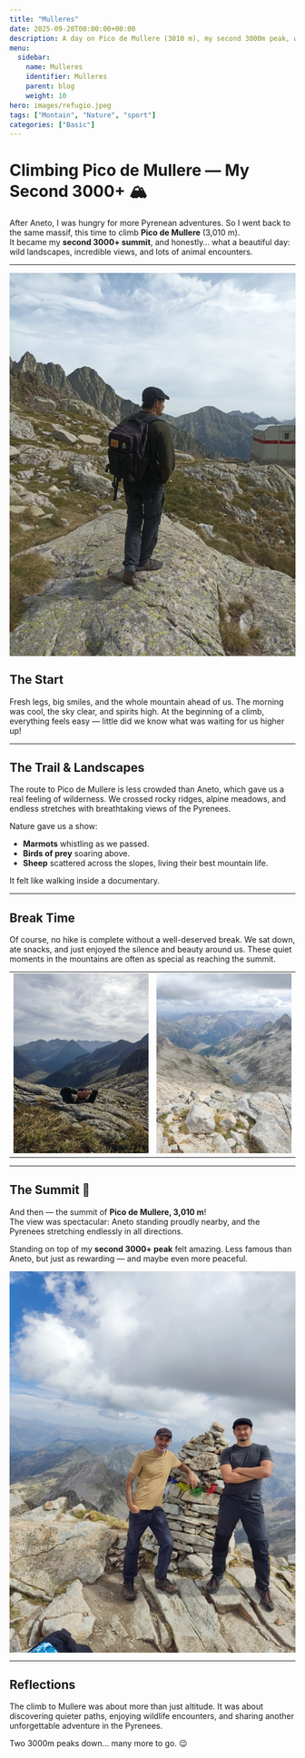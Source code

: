 ```yaml
---
title: "Mulleres"
date: 2025-09-20T00:00:00+00:00
description: A day on Pico de Mullere (3010 m), my second 3000m peak, with stunning landscapes, wildlife encounters, and good friends.
menu:
  sidebar:
    name: Mulleres
    identifier: Mulleres
    parent: blog
    weight: 10
hero: images/refugio.jpeg
tags: ["Montain", "Nature", "sport"]
categories: ["Basic"]
---
```


# Climbing Pico de Mullere — My Second 3000+ 🏔️

After Aneto, I was hungry for more Pyrenean adventures. So I went back to the same massif, this time to climb **Pico de Mullere** (3,010 m).  
It became my **second 3000+ summit**, and honestly… what a beautiful day: wild landscapes, incredible views, and lots of animal encounters.  

---

<img src="/posts/blog/mulleres/images/yo.jpeg" align="center" title="At the start of the hike" width="600">

## The Start

Fresh legs, big smiles, and the whole mountain ahead of us. The morning was cool, the sky clear, and spirits high. At the beginning of a climb, everything feels easy — little did we know what was waiting for us higher up!  

---


## The Trail & Landscapes

The route to Pico de Mullere is less crowded than Aneto, which gave us a real feeling of wilderness. We crossed rocky ridges, alpine meadows, and endless stretches with breathtaking views of the Pyrenees.  

Nature gave us a show:  
- **Marmots** whistling as we passed.  
- **Birds of prey** soaring above.  
- **Sheep** scattered across the slopes, living their best mountain life.  

It felt like walking inside a documentary.  

---

## Break Time

Of course, no hike is complete without a well-deserved break. We sat down, ate snacks, and just enjoyed the silence and beauty around us. These quiet moments in the mountains are often as special as reaching the summit.  

<table>
  <tr>
    <td><img src="/posts/blog/mulleres/images/chill.jpeg" title="Taking a break on the climb" width="350"></td>
    <td><img src="/posts/blog/mulleres/images/paisaje.jpeg" title="Beautiful Pyrenean landscapes" width="350"></td>
  </tr>
</table>

---

## The Summit 🎉

And then — the summit of **Pico de Mullere, 3,010 m**!  
The view was spectacular: Aneto standing proudly nearby, and the Pyrenees stretching endlessly in all directions.  

Standing on top of my **second 3000+ peak** felt amazing. Less famous than Aneto, but just as rewarding — and maybe even more peaceful.  

<img src="/posts/blog/mulleres/images/top.jpeg" align="center" title="At the summit of Pico de Mullere" width="600">

---

## Reflections

The climb to Mullere was about more than just altitude. It was about discovering quieter paths, enjoying wildlife encounters, and sharing another unforgettable adventure in the Pyrenees.  

Two 3000m peaks down… many more to go. 😉  
